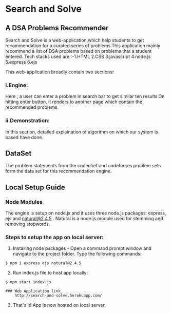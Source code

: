 # Search and Solve
## A DSA Problems Recommender
Search and Solve is a web-application,which help students to get recommendation for a curated series of problems.This application mainly recommend a list of DSA problems based on problems that a student entered.
Tech stacks used are :-1.HTML
                       2.CSS
                       3.javascript
                       4.node.js 
                       5.express 
                       6.ejs

This web-application broadly contain two sections:

### i.Engine: 
Here , a user can enter a problem in search bar to get similar ten results.On hitting enter button, it renders to another page which contain the recommended problems.

### ii.Demonstration:
In this section, detailed explaination of algorithm on which our system is based have done.

## DataSet
The problem statements from the codechef and codeforces problem sets form the data set for this recommendation engine. 

## Local Setup Guide
### Node Modules
The engine is setup on node.js and it uses three node.js packages: express, ejs and natural@2.4.5 . Natural is a node.js module used for stemming and removing stopwords.

### Steps to setup the app on local server:
1) Installing node packages - Open a command prompt window and navigate to the project folder. Type the following commands:
```
$ npm i express ejs natural@2.4.5 
```
2) Run index.js file to host app locally:
```
$ npm start index.js

### Web Application link
    http://search-and-solve.herokuapp.com/
```
3) That's it! App is now hosted on local server.

